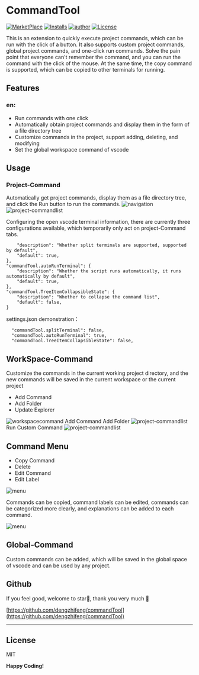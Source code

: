 # CommandTool
[![MarketPlace](https://vsmarketplacebadge.apphb.com/version/stevendeng.commandTool.svg)](https://marketplace.visualstudio.com/items?itemName=stevendeng.commandTool)
[![Installs](https://vsmarketplacebadge.apphb.com/installs-short/stevendeng.commandTool.svg)](https://marketplace.visualstudio.com/items?itemName=stevendeng.commandTool)
[![author](https://img.shields.io/badge/author-@stevendeng-green.svg)](https://marketplace.visualstudio.com/items?itemName=stevendeng.commandTool)
[![License](https://img.shields.io/badge/license-MIT-blue.svg?style=flat)](https://marketplace.visualstudio.com/items/stevendeng.commandTool/license)


This is an extension to quickly execute project commands, which can be run with the click of a button. It also supports custom project commands, global project commands, and one-click run commands. Solve the pain point that everyone can't remember the command, and you can run the command with the click of the mouse. At the same time, the copy command is supported, which can be copied to other terminals for running.



## Features

### en:
- Run commands with one click
- Automatically obtain project commands and display them in the form of a file directory tree
- Customize commands in the project, support adding, deleting, and modifying
- Set the global workspace command of vscode


## Usage
### Project-Command 
Automatically get project commands, display them as a file directory tree, and click the Run button to run the commands.
![navigation](resources/readme/projectaCommand.png)
![project-commandlist](resources/readme/execute-com.gif)

Configuring the open vscode terminal information, there are currently three configurations available, which temporarily only act on project-Command tabs.
```"commandTool.splitTerminal": {
    "description": "Whether split terminals are supported, supported by default",
    "default": true,
},
"commandTool.autoRunTerminal": {
    "description": "Whether the script runs automatically, it runs automatically by default",
    "default": true,
},
"commandTool.TreeItemCollapsibleState": {
    "description": "Whether to collapse the command list",
    "default": false,
}
```
settings.json demonstration：
```
  "commandTool.splitTerminal": false,
  "commandTool.autoRunTerminal": true,
  "commandTool.TreeItemCollapsibleState": false,
```

## WorkSpace-Command
Customize the commands in the current working project directory, and the new commands will be saved in the current workspace or the current project


- Add Command 
- Add Folder 
- Update Explorer


![workspacecommand](resources/readme/workspacecommand.jpg)
Add Command
Add Folder
![project-commandlist](resources/readme/add-com.gif)
Run Custom Command 
![project-commandlist](resources/readme/custom-com.gif)


## Command Menu

- Copy Command
- Delete
- Edit Command
- Edit Label


![menu](resources/readme/menu.jpg)

Commands can be copied, command labels can be edited, commands can be categorized more clearly, and explanations can be added to each command.

![menu](resources/readme/edit-com.gif)

## Global-Command
Custom commands can be added, which will be saved in the global space of vscode and can be used by any project.

## Github
If you feel good, welcome to star🌟, thank you very much 🙏

[https://github.com/dengzhifeng/commandTool](https://github.com/dengzhifeng/commandTool)


-----------------------------------------------------------------------------------------------------------
## License
MIT

**Happy Coding!**  


